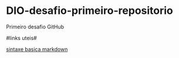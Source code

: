 # DIO-desafio-primeiro-repositorio
Primeiro desafio GitHub

#links uteis#

[sintaxe basica markdown](https://www.markdownguide.org/basic-syntax)
